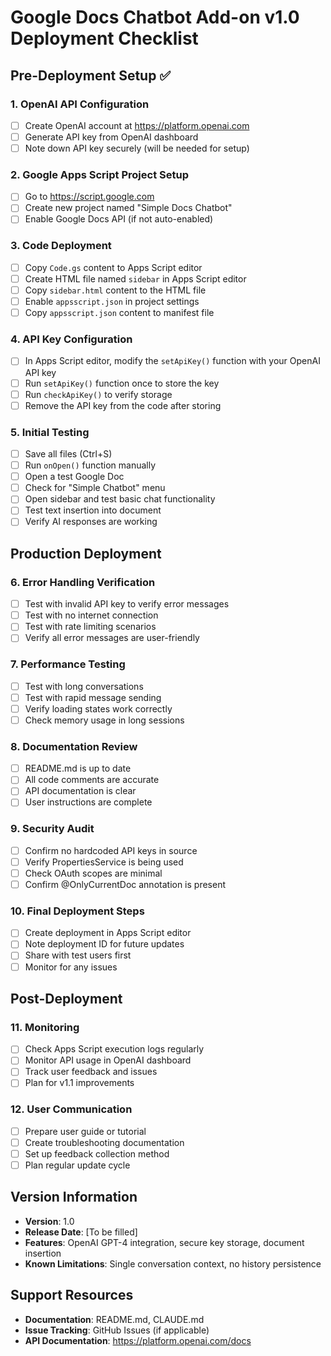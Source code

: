 # Google Docs Chatbot Add-on v1.0 Deployment Checklist

## Pre-Deployment Setup ✅

### 1. OpenAI API Configuration
- [ ] Create OpenAI account at https://platform.openai.com
- [ ] Generate API key from OpenAI dashboard
- [ ] Note down API key securely (will be needed for setup)

### 2. Google Apps Script Project Setup
- [ ] Go to https://script.google.com
- [ ] Create new project named "Simple Docs Chatbot"
- [ ] Enable Google Docs API (if not auto-enabled)

### 3. Code Deployment
- [ ] Copy `Code.gs` content to Apps Script editor
- [ ] Create HTML file named `sidebar` in Apps Script editor
- [ ] Copy `sidebar.html` content to the HTML file
- [ ] Enable `appsscript.json` in project settings
- [ ] Copy `appsscript.json` content to manifest file

### 4. API Key Configuration
- [ ] In Apps Script editor, modify the `setApiKey()` function with your OpenAI API key
- [ ] Run `setApiKey()` function once to store the key
- [ ] Run `checkApiKey()` to verify storage
- [ ] Remove the API key from the code after storing

### 5. Initial Testing
- [ ] Save all files (Ctrl+S)
- [ ] Run `onOpen()` function manually
- [ ] Open a test Google Doc
- [ ] Check for "Simple Chatbot" menu
- [ ] Open sidebar and test basic chat functionality
- [ ] Test text insertion into document
- [ ] Verify AI responses are working

## Production Deployment

### 6. Error Handling Verification
- [ ] Test with invalid API key to verify error messages
- [ ] Test with no internet connection
- [ ] Test with rate limiting scenarios
- [ ] Verify all error messages are user-friendly

### 7. Performance Testing
- [ ] Test with long conversations
- [ ] Test with rapid message sending
- [ ] Verify loading states work correctly
- [ ] Check memory usage in long sessions

### 8. Documentation Review
- [ ] README.md is up to date
- [ ] All code comments are accurate
- [ ] API documentation is clear
- [ ] User instructions are complete

### 9. Security Audit
- [ ] Confirm no hardcoded API keys in source
- [ ] Verify PropertiesService is being used
- [ ] Check OAuth scopes are minimal
- [ ] Confirm @OnlyCurrentDoc annotation is present

### 10. Final Deployment Steps
- [ ] Create deployment in Apps Script editor
- [ ] Note deployment ID for future updates
- [ ] Share with test users first
- [ ] Monitor for any issues

## Post-Deployment

### 11. Monitoring
- [ ] Check Apps Script execution logs regularly
- [ ] Monitor API usage in OpenAI dashboard
- [ ] Track user feedback and issues
- [ ] Plan for v1.1 improvements

### 12. User Communication
- [ ] Prepare user guide or tutorial
- [ ] Create troubleshooting documentation
- [ ] Set up feedback collection method
- [ ] Plan regular update cycle

## Version Information
- **Version**: 1.0
- **Release Date**: [To be filled]
- **Features**: OpenAI GPT-4 integration, secure key storage, document insertion
- **Known Limitations**: Single conversation context, no history persistence

## Support Resources
- **Documentation**: README.md, CLAUDE.md
- **Issue Tracking**: GitHub Issues (if applicable)
- **API Documentation**: https://platform.openai.com/docs